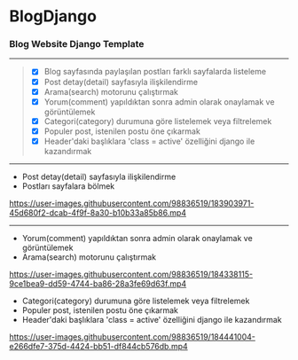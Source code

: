 # BlogDjango
### Blog Website Django Template

--- 
> - [x] Blog sayfasında paylaşılan postları farklı sayfalarda listeleme
> - [x] Post detay(detail) sayfasıyla ilişkilendirme
> - [x] Arama(search) motorunu çalıştırmak
> - [x] Yorum(comment) yapıldıktan sonra admin olarak onaylamak ve görüntülemek
> - [x] Categori(category) durumuna göre listelemek veya filtrelemek
> - [x] Populer post, istenilen postu öne çıkarmak
> - [x] Header'daki başlıklara 'class = active' özelliğini django ile kazandırmak

---

- Post detay(detail) sayfasıyla ilişkilendirme
- Postları sayfalara bölmek

https://user-images.githubusercontent.com/98836519/183903971-45d680f2-dcab-4f9f-8a30-b10b33a85b86.mp4

---

- Yorum(comment) yapıldıktan sonra admin olarak onaylamak ve görüntülemek
- Arama(search) motorunu çalıştırmak

https://user-images.githubusercontent.com/98836519/184338115-9ce1bea9-dd59-4744-ba86-28a3fe69d63f.mp4



- Categori(category) durumuna göre listelemek veya filtrelemek
- Populer post, istenilen postu öne çıkarmak
- Header'daki başlıklara 'class = active' özelliğini django ile kazandırmak

https://user-images.githubusercontent.com/98836519/184441004-e266dfe7-375d-4424-bb51-df844cb576db.mp4


